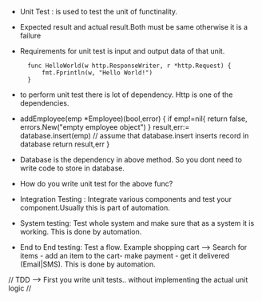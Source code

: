 - Unit Test : is used to test the unit of functinality.
- Expected result and actual result.Both must be same otherwise it is a failure
- Requirements for unit test is input and output data of that unit.

        func HelloWorld(w http.ResponseWriter, r *http.Request) {
            fmt.Fprintln(w, "Hello World!")
        }

- to perform unit test there is lot of dependency. Http is one of the dependencies.

- addEmployee(emp *Employee)(bool,error) {
    if emp!=nil{
        return false, errors.New("empty employee object")
    }
    result,err:= database.insert(emp) // assume that database.insert inserts record in  database
    return result,err
}
- Database is the dependency in above method. So you dont need to write code to store in database.

- How do you write unit test for the above func?

- Integration Testing : Integrate various components and test your component.Usually this is part of automation.

- System testing: Test whole system and make sure that as a system it is working. This is done by automation.

- End to End testing: Test a flow. Example shopping cart --> Search for items - add an item to the cart- make payment - get it delivered (Email|SMS). This is done by automation.


// TDD --> First you write unit tests.. without implementing the actual unit logic
// 